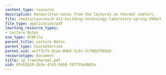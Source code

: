 ```yaml
---
content_type: resource
description: Handwritten notes from the lectures on thermal comfort.
file: /media/courses/4-411-building-technology-laboratory-spring-2004/0fe91b292b3e4fd394b8f87755ed683a_ip_freethermal.pdf
file_type: application/pdf
learning_resource_types:
- Lecture Notes
ocw_type: OCWFile
parent_title: Lecture Notes
parent_type: CourseSection
parent_uid: eeff3cf2-dcae-0464-3c9c-7c760df9992d
resourcetype: Document
title: ip_freethermal.pdf
uid: 0fe91b29-2b3e-4fd3-94b8-f87755ed683a
---
```

